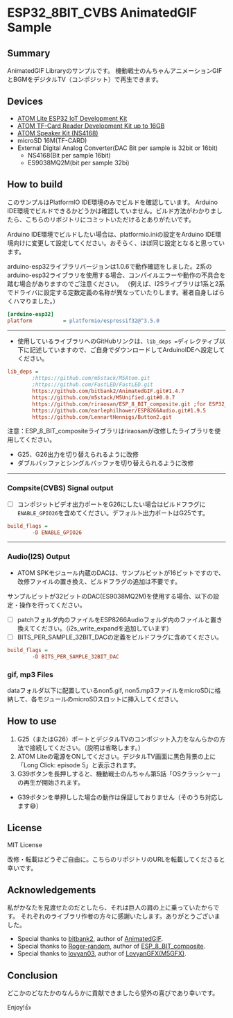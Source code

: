 # ESP32_8BIT_CVBS AnimatedGIF Sample

## Summary

AnimatedGIF Libraryのサンプルです。
機動戦士のんちゃんアニメーションGIFとBGMをデジタルTV（コンポジット）で再生できます。

## Devices

- [ATOM Lite ESP32 IoT Development Kit](https://www.switch-science.com/catalog/6262/)
- [ATOM TF-Card Reader Development Kit up to 16GB](https://www.switch-science.com/catalog/6475/)
- [ATOM Speaker Kit (NS4168)](https://www.switch-science.com/catalog/7092/)
- microSD 16M(TF-CARD)
- External Digital Analog Converter(DAC Bit per sample is 32bit or 16bit)
  - NS4168(Bit per sample 16bit)
  - ES9038MQ2M(bit per sample 32bi)

## How to build

このサンプルはPlatformIO IDE環境のみでビルドを確認しています。
Arduino IDE環境でビルドできるかどうかは確認していません。ビルド方法がわかりましたら、こちらのリポジトリにコミットいただけるとありがたいです。

Arduino IDE環境でビルドしたい場合は、platformio.iniの設定をArduino IDE環境向けに変更して設定してください。おそらく、ほぼ同じ設定となると思っています。

arduino-esp32ライブラリバージョンは1.0.6で動作確認をしました。2系のarduino-esp32ライブラリを使用する場合、コンパイルエラーや動作の不具合を踏む場合がありますのでご注意ください。
（例えば、I2Sライブラリは1系と2系でドライバに設定する定数定義の名称が異なっていたりします。著者自身しばらくハマりました。）

```yaml:platformio.ini
[arduino-esp32]
platform          = platformio/espressif32@^3.5.0
```

---

- 使用しているライブラリへのGitHubリンクは、`lib_deps =`ディレクティブ以下に記述していますので、ご自身でダウンロードしてArduinoIDEへ設定してください。

```yaml:platformio.ini
lib_deps =
        ;https://github.com/m5stack/M5Atom.git
        ;https://github.com/FastLED/FastLED.git
        https://github.com/bitbank2/AnimatedGIF.git#1.4.7
        https://github.com/m5stack/M5Unified.git#0.0.7
        https://github.com/riraosan/ESP_8_BIT_composite.git ;for ESP32_8BIT_CVBS
        https://github.com/earlephilhower/ESP8266Audio.git#1.9.5
        https://github.com/LennartHennigs/Button2.git
```

注意：ESP_8_BIT_compositeライブラリはriraosanが改修したライブラリを使用してください。

- G25、G26出力を切り替えられるように改修
- ダブルバッファとシングルバッファを切り替えられるように改修

---

### Compsite(CVBS) Signal output

- [ ] コンポジットビデオ出力ポートをG26にしたい場合はビルドフラグに`ENABLE_GPIO26`を含めてください。デフォルト出力ポートはG25です。

```yaml:platformio.ini
build_flags =
        -D ENABLE_GPIO26
```

---

### Audio(I2S) Output

- ATOM SPKモジュール内蔵のDACは、サンプルビットが16ビットですので、改修ファイルの置き換え、ビルドフラグの追加は不要です。

サンプルビットが32ビットのDAC(ES9038MQ2M)を使用する場合、以下の設定・操作を行ってください。

- [ ] patchフォルダ内のファイルをESP8266Audioフォルダ内のファイルと置き換えてください。（i2s_write_expandを追加しています）
- [ ] BITS_PER_SAMPLE_32BIT_DACの定義をビルドフラグに含めてください。

```yaml:platformio.ini
build_flags =
        -D BITS_PER_SAMPLE_32BIT_DAC
```

### gif, mp3 Files

dataフォルダ以下に配置しているnon5.gif, non5.mp3ファイルをmicroSDに格納して、各モジュールのmicroSDスロットに挿入してください。

## How to use

1. G25（またはG26）ポートとデジタルTVのコンポジット入力をなんらかの方法で接続してください。（説明は省略します。）
2. ATOM Liteの電源をONしてください。デジタルTV画面に黒色背景の上に「Long Click: episode 5」と表示されます。
3. G39ボタンを長押しすると、機動戦士のんちゃん第5話「OSクラッシャー」の再生が開始されます。

- G39ボタンを単押しした場合の動作は保証しておりません（そのうち対応します😅）

## License

MIT License

改修・転載はどうぞご自由に。こちらのリポジトリのURLを転載してくださると幸いです。

## Acknowledgements

私がかなたを見渡せたのだとしたら、それは巨人の肩の上に乗っていたからです。
それぞれのライブラリ作者の方々に感謝いたします。ありがとうございました。

- Special thanks to [bitbank2](https://github.com/bitbank2), author of [AnimatedGIF](https://github.com/bitbank2/AnimatedGIF).
- Special thanks to [Roger-random](https://github.com/Roger-random), author of [ESP_8_BIT_composite](https://github.com/Roger-random/ESP_8_BIT_composite.git).
- Special thanks to [lovyan03](https://github.com/lovyan03), author of [LovyanGFX(M5GFX)](https://github.com/lovyan03/LovyanGFX.git).

## Conclusion

どこかのどなたかのなんらかに貢献できましたら望外の喜びであり幸いです。

Enjoy!👍

